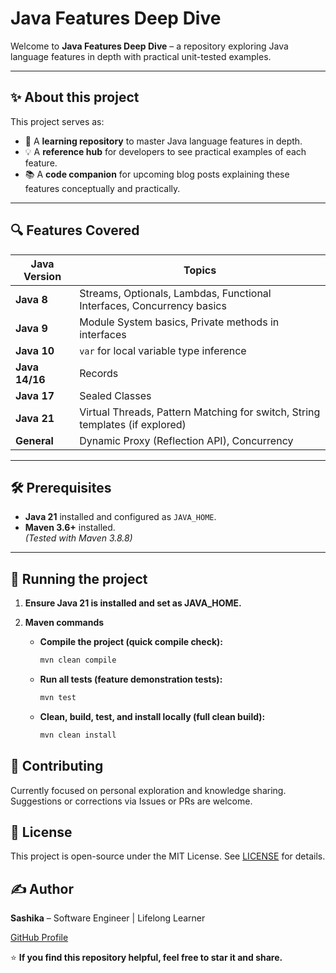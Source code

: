 # Java Features Deep Dive

Welcome to **Java Features Deep Dive** – a repository exploring Java language features in depth with practical unit-tested examples.

---

## ✨ **About this project**

This project serves as:

- 📝 A **learning repository** to master Java language features in depth.
- 💡 A **reference hub** for developers to see practical examples of each feature.
- 📚 A **code companion** for upcoming blog posts explaining these features conceptually and practically.

---

## 🔍 **Features Covered**

| Java Version | Topics |
| ------------ | ------ |
| **Java 8**  | Streams, Optionals, Lambdas, Functional Interfaces, Concurrency basics |
| **Java 9**  | Module System basics, Private methods in interfaces |
| **Java 10** | `var` for local variable type inference |
| **Java 14/16** | Records |
| **Java 17** | Sealed Classes |
| **Java 21** | Virtual Threads, Pattern Matching for switch, String templates (if explored) |
| **General** | Dynamic Proxy (Reflection API), Concurrency |

---
## 🛠️ **Prerequisites**

- **Java 21** installed and configured as `JAVA_HOME`.
- **Maven 3.6+** installed.  
  *(Tested with Maven 3.8.8)*

---

## 🚀 **Running the project**

1. **Ensure Java 21 is installed and set as JAVA_HOME.**

2. **Maven commands**

    - **Compile the project (quick compile check):**

      ```bash
      mvn clean compile
      ```

    - **Run all tests (feature demonstration tests):**

      ```bash
      mvn test
      ```

    - **Clean, build, test, and install locally (full clean build):**

      ```bash
      mvn clean install
      ```

## 🤝 **Contributing**
Currently focused on personal exploration and knowledge sharing. Suggestions or corrections via Issues or PRs are welcome.

## 📜 **License**

This project is open-source under the MIT License. See [LICENSE](LICENSE) for details.

## ✍️ **Author**

**Sashika** – Software Engineer | Lifelong Learner

[GitHub Profile](https://github.com/sashikau/)

⭐️ **If you find this repository helpful, feel free to star it and share.**
